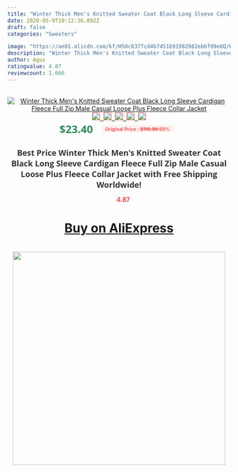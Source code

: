 ```yaml
---
title: "Winter Thick Men's Knitted Sweater Coat Black Long Sleeve Cardigan Fleece Full Zip Male Casual Loose Plus Fleece Collar Jacket"
date: 2020-05-9T10:12:36.892Z
draft: false
categories: "Sweaters"

image: "https://ae01.alicdn.com/kf/H50c637fcd4b7451b91982982eb6f09e6Q/Winter-Thick-Men-s-Knitted-Sweater-Coat-Black-Long-Sleeve-Cardigan-Fleece-Full-Zip-Male-Casual.jpg"
description: "Winter Thick Men's Knitted Sweater Coat Black Long Sleeve Cardigan Fleece Full Zip Male Casual Loose Plus Fleece Collar Jacket"
author: Agus
ratingvalue: 4.87
reviewcount: 1.666
---
```

<br>
<div style="text-align: center;">
<a href="https://s.click.aliexpress.com/e/_AFi0gV" target="_blank" rel="nofollow noopener noreferrer"><img alt="Winter Thick Men's Knitted Sweater Coat Black Long Sleeve Cardigan Fleece Full Zip Male Casual Loose Plus Fleece Collar Jacket" class="magnifier-image" src="https://ae01.alicdn.com/kf/H50c637fcd4b7451b91982982eb6f09e6Q/Winter-Thick-Men-s-Knitted-Sweater-Coat-Black-Long-Sleeve-Cardigan-Fleece-Full-Zip-Male-Casual.jpg_640x640.jpg">
<br>
<img style="border:1px solid salmon" src="https://ae01.alicdn.com/kf/H50c637fcd4b7451b91982982eb6f09e6Q/Winter-Thick-Men-s-Knitted-Sweater-Coat-Black-Long-Sleeve-Cardigan-Fleece-Full-Zip-Male-Casual.jpg_120x120.jpg">&nbsp;&nbsp;<img style="border:1px solid salmon" src="https://ae01.alicdn.com/kf/Hc07d761ac13b4640bc59499fe3f73e36X/Winter-Thick-Men-s-Knitted-Sweater-Coat-Black-Long-Sleeve-Cardigan-Fleece-Full-Zip-Male-Casual.jpg_120x120.jpg">&nbsp;&nbsp;<img style="border:1px solid salmon" src="https://ae01.alicdn.com/kf/Hb611bcffe55f4d6db9b90585aea05830t/Winter-Thick-Men-s-Knitted-Sweater-Coat-Black-Long-Sleeve-Cardigan-Fleece-Full-Zip-Male-Casual.jpg_120x120.jpg">&nbsp;&nbsp;<img style="border:1px solid salmon" src="https://ae01.alicdn.com/kf/H0eaa23c5097a48d3b6c1494cd0fdea95q/Winter-Thick-Men-s-Knitted-Sweater-Coat-Black-Long-Sleeve-Cardigan-Fleece-Full-Zip-Male-Casual.jpg_120x120.jpg">&nbsp;&nbsp;<img style="border:1px solid salmon" src="https://ae01.alicdn.com/kf/He130660afffa49ffb8c30aa1e58475162/Winter-Thick-Men-s-Knitted-Sweater-Coat-Black-Long-Sleeve-Cardigan-Fleece-Full-Zip-Male-Casual.jpg_120x120.jpg"></a></div><br0>
<div style="text-align: center;"><span style="background-color: white; border: 0px; box-sizing: border-box; color: seagreen; display: inline-block; font-family: &quot;open sans&quot; , &quot;arial&quot; , &quot;helvetica&quot; , sans-serif , &quot;heiti&quot;; font-size: 24px; font-stretch: inherit; font-weight: 700; line-height: inherit; margin: 0px 10px 0px 0px; padding: 0px; vertical-align: middle;">$23.40 </span>
<span style="background: rgb(255 , 241 , 241); border-radius: 3px; border: 0px; box-sizing: border-box; color: #ff4747; display: inline-block; font-family: inherit; font-size: 12px; font-stretch: inherit; font-style: inherit; font-variant: inherit; font-weight: 600; line-height: inherit; margin: 0px; padding: 2px 5px; transform: scale(0.9); vertical-align: middle;">Original Price : <b style="text-decoration: line-through;">$116.98 </b> 80%&nbsp;&nbsp;</span></div>
<h1 style="color: #333333; display: inline-block; font-family: &quot;open sans&quot; , &quot;arial&quot; , &quot;helvetica&quot; , sans-serif , &quot;heiti&quot;; font-size: 18px; font-stretch: inherit; font-weight: 700; text-align: center;">Best Price Winter Thick Men's Knitted Sweater Coat Black Long Sleeve Cardigan Fleece Full Zip Male Casual Loose Plus Fleece Collar Jacket with Free Shipping Worldwide!</h1>
<div style="color: #ff4747; text-align: center;">
<img src="https://4.bp.blogspot.com/-M0ZcTcb-5uY/XleCXlxnR4I/AAAAAAAAAEc/OrjgMkXV1oMQFaCRZj5HQwOCBcu3w1FegCPcBGAYYCw/s1600/star.png" style="height: 15px;">&nbsp;<b>4.87</b></div>
<div class="button_cont" align="center"><a class="buynow_a" href="https://s.click.aliexpress.com/e/_AFi0gV" target="_blank" rel="nofollow noopener noreferrer"><H1>Buy on AliExpress</H1></a></div><br>
<div class="separator" style="clear: both; text-align: center;">
<img src="https://lh3.googleusercontent.com/-pTy5HemUv9M/XlePHvY0dAI/AAAAAAAAAE4/0nX5iRUoIWY8eMW9Dpxeirr157OZliDIgCLcBGAsYHQ/s1600/badge.gif" width="480">
</div>
